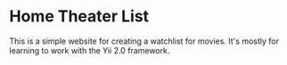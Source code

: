 # Home Theater List

This is a simple website for creating a watchlist for movies. It's mostly for
learning to work with the Yii 2.0 framework. 
